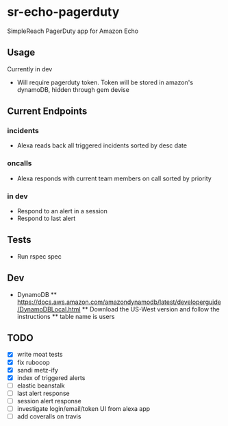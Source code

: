 # sr-echo-pagerduty
SimpleReach PagerDuty app for Amazon Echo

## Usage
Currently in dev
* Will require pagerduty token. Token will be stored in amazon's dynamoDB, hidden through gem devise

## Current Endpoints
### incidents
* Alexa reads back all triggered incidents sorted by desc date
### oncalls
* Alexa responds with current team members on call sorted by priority
### in dev
* Respond to an alert in a session
* Respond to last alert

## Tests
* Run rspec spec

## Dev
* DynamoDB
** https://docs.aws.amazon.com/amazondynamodb/latest/developerguide/DynamoDBLocal.html
** Download the US-West version and follow the instructions
** table name is users

## TODO
- [x] write moat tests
- [x] fix rubocop
- [x] sandi metz-ify
- [x] index of triggered alerts
- [ ] elastic beanstalk
- [ ] last alert response
- [ ] session alert response
- [ ] investigate login/email/token UI from alexa app
- [ ] add coveralls on travis
